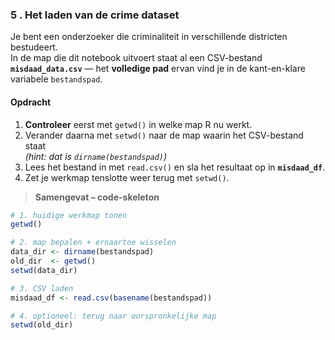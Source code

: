 ### 5 . Het laden van de crime dataset

Je bent een onderzoeker die criminaliteit in verschillende districten bestudeert.  
In de map die dit notebook uitvoert staat al een CSV-bestand **`misdaad_data.csv`**
— het **volledige pad** ervan vind je in de kant-en-klare variabele
`bestandspad`.

#### Opdracht  
1. **Controleer** eerst met `getwd()` in welke map R nu werkt.  
2. Verander daarna met `setwd()` naar de map waarin het CSV-bestand staat  
   *(hint: dat is `dirname(bestandspad)`)*
3. Lees het bestand in met `read.csv()` en sla het resultaat op in
   **`misdaad_df`**.  
4. Zet je werkmap tenslotte weer terug met `setwd()`.

> **Samengevat – code-skeleton**

```r
# 1. huidige werkmap tonen
getwd()

# 2. map bepalen + ernaartoe wisselen
data_dir <- dirname(bestandspad)
old_dir  <- getwd()
setwd(data_dir)

# 3. CSV laden
misdaad_df <- read.csv(basename(bestandspad))

# 4. optioneel: terug naar oorspronkelijke map
setwd(old_dir)

